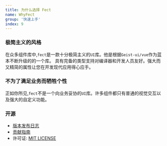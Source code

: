 ```yaml
---
title: 为什么选择 Fect
name: WhyFect
group: '快速上手'
index: 9
---
```


### 极简主义的风格

在众多组件库中,`fect`是一款十分极简主义的`UI`库。他是根据`Geist-ui/vue`作为蓝本不断升级的的一个库。
具有完备的类型支持对编译器和开发人员友好。强大而又精简的属性让您在开发现代应用得心应手。

### 不为了满足业务而牺牲个性

正如你所见,`fect`不是一个向业务妥协的`UI`库。许多组件都只有普通的视觉交互以及强大的自定义功能。

### 开源

- [版本发布日志](https://github.com/fect-org/fect/releases)
- [贡献指南](https://github.com/fect-org/fect/blob/master/.github/CONTRIBUTING.zh-CN.md)
- 许可证: [MIT LICENSE](https://github.com/fect-org/fect/blob/master/LICENSE)
